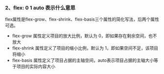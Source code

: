 ### 2、flex: 0 1 auto 表示什么意思

flex属性是flex-grow、flex-shrink、flex-basis三个属性的简化写法，后两个属性可选。  

- flex-grow 属性定义项目的放大比例，默认为 0，即如果存在剩余空间，也不放大
- flex-shrink 属性定义了项目的缩小比例，默认为 1，即如果空间不足，该项目将缩小
- flex-basis 属性定义了项目占据的主轴空间，auto表示项目占据的主轴大小等于项目的实际内容大小
